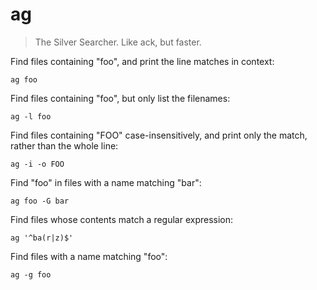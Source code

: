 ag
==

> The Silver Searcher. Like ack, but faster.

Find files containing "foo", and print the line matches in context:

    ag foo

Find files containing "foo", but only list the filenames:

    ag -l foo

Find files containing "FOO" case-insensitively, and print only the match, rather than the whole line:

    ag -i -o FOO

Find "foo" in files with a name matching "bar":

    ag foo -G bar

Find files whose contents match a regular expression:

    ag '^ba(r|z)$'

Find files with a name matching "foo":

    ag -g foo
